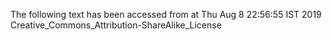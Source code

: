 The following text has been accessed from at Thu Aug 8 22:56:55 IST 2019
Creative_Commons_Attribution-ShareAlike_License
